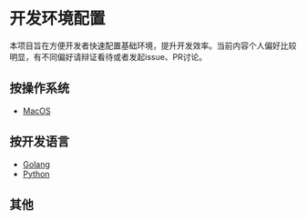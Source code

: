 # 开发环境配置

本项目旨在方便开发者快速配置基础环境，提升开发效率。当前内容个人偏好比较明显，有不同偏好请辩证看待或者发起issue、PR讨论。

## 按操作系统

- [MacOS](./MacOS.md)

## 按开发语言

- [Golang](./Golang.md)
- [Python](./Python.md)

## 其他